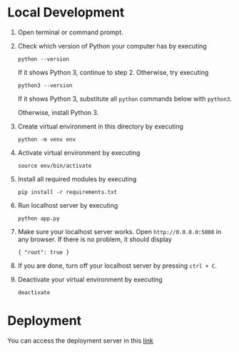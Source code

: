 # Local Development
1. Open terminal or command prompt.
2. Check which version of Python your computer has by executing
   ```
   python --version
   ```
   If it shows Python 3, continue to step 2. Otherwise, try executing 
   
   ```
   python3 --version
   ```
   If it shows Python 3, substitute all `python` commands below with `python3`.
   
   Otherwise, install Python 3.
3. Create virtual environment in this directory by executing
   ```
   python -m venv env
   ```
4. Activate virtual environment by executing
   ```
   source env/bin/activate
   ```
5. Install all required modules by executing
   ```
   pip install -r requirements.txt
   ```
6. Run localhost server by executing
   ```
   python app.py
   ```
7. Make sure your localhost server works. Open `http://0.0.0.0:5000` in any browser. If there is no problem, it should display
   ```
   { "root": true }
   ```
7. If you are done, turn off your localhost server by pressing `ctrl + C`.
8. Deactivate your virtual environment by executing
   ```
   deactivate
   ```

# Deployment
You can access the deployment server in this [link](https://backend-bangkit-jkt-1-e.herokuapp.com/)